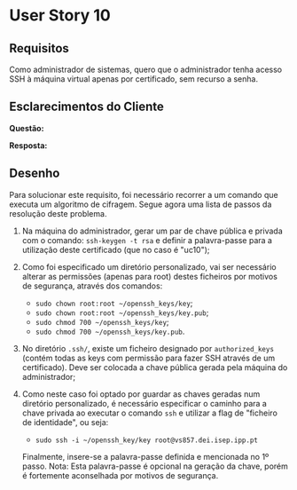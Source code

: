 # User Story 10

## Requisitos

Como administrador de sistemas, quero que o administrador tenha acesso SSH à máquina virtual apenas por certificado, sem recurso a senha.

## Esclarecimentos do Cliente

**Questão:**

**Resposta:**

## Desenho

Para solucionar este requisito, foi necessário recorrer a um comando que executa um algoritmo de cifragem. Segue agora uma lista de passos da resolução deste problema.

1. Na máquina do administrador, gerar um par de chave pública e privada com o comando: `ssh-keygen -t rsa` e definir a palavra-passe para a utilização deste certificado (que no caso é "uc10");
   
2. Como foi especificado um diretório personalizado, vai ser necessário alterar as permissões (apenas para root) destes ficheiros por motivos de segurança, através dos comandos:
    - `sudo chown root:root ~/openssh_keys/key`;
    - `sudo chown root:root ~/openssh_keys/key.pub`;
    - `sudo chmod 700 ~/openssh_keys/key`;
    - `sudo chmod 700 ~/openssh_keys/key.pub`.

3. No diretório `.ssh/`, existe um ficheiro designado por `authorized_keys` (contém todas as keys com permissão para fazer SSH através de um certificado). Deve ser colocada a chave pública gerada pela máquina do administrador;

4. Como neste caso foi optado por guardar as chaves geradas num diretório personalizado, é necessário especificar o caminho para a chave privada ao executar o comando `ssh` e utilizar a flag de "ficheiro de identidade", ou seja:
   - `sudo ssh -i ~/openssh_key/key root@vs857.dei.isep.ipp.pt`
   
   Finalmente, insere-se a palavra-passe definida e mencionada no 1º passo. Nota: Esta palavra-passe é opcional na geração da chave, porém é fortemente aconselhada por motivos de segurança.
